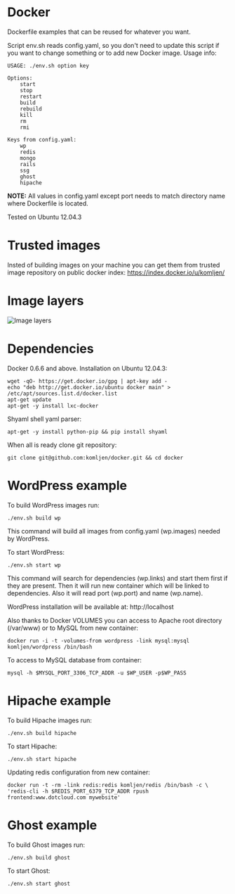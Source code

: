 Docker
======

Dockerfile examples that can be reused for whatever you want.

Script env.sh reads config.yaml, so you don't need to update this script if you want to change something or to add new Docker image. Usage info:
```
USAGE: ./env.sh option key

Options:
    start
    stop
    restart
    build
    rebuild
    kill
    rm
    rmi

Keys from config.yaml:
    wp
    redis
    mongo
    rails
    ssg
    ghost
    hipache
```

**NOTE:**
All values in config.yaml except port needs to match directory name where Dockerfile is located.

Tested on Ubuntu 12.04.3

Trusted images
======

Insted of building images on your machine you can get them from trusted image repository on public docker index:
https://index.docker.io/u/komljen/

Image layers
======

<img src="https://dl.dropboxusercontent.com/s/7u6fw9ytl6kxdiu/image_layers.png" title="Image layers" />

Dependencies
======

Docker 0.6.6 and above. Installation on Ubuntu 12.04.3:
```
wget -qO- https://get.docker.io/gpg | apt-key add -
echo "deb http://get.docker.io/ubuntu docker main" > /etc/apt/sources.list.d/docker.list
apt-get update
apt-get -y install lxc-docker
```

Shyaml shell yaml parser:
```
apt-get -y install python-pip && pip install shyaml
```

When all is ready clone git repository:
```
git clone git@github.com:komljen/docker.git && cd docker
```

WordPress example
======

To build WordPress images run:
```
./env.sh build wp
```

This command will build all images from config.yaml (wp.images) needed by WordPress.


To start WordPress:
```
./env.sh start wp
```

This command will search for dependencies (wp.links) and start them first if they are present. Then it will run new container which will be linked to dependencies. Also it will read port (wp.port) and name (wp.name).

WordPress installation will be available at: http://localhost

Also thanks to Docker VOLUMES you can access to Apache root directory (/var/www) or to MySQL from new container:
```
docker run -i -t -volumes-from wordpress -link mysql:mysql komljen/wordpress /bin/bash
```

To access to MySQL database from container:
```
mysql -h $MYSQL_PORT_3306_TCP_ADDR -u $WP_USER -p$WP_PASS
```

Hipache example
======

To build Hipache images run:
```
./env.sh build hipache
```

To start Hipache:
```
./env.sh start hipache
```

Updating redis configuration from new container:
```
docker run -t -rm -link redis:redis komljen/redis /bin/bash -c \
'redis-cli -h $REDIS_PORT_6379_TCP_ADDR rpush frontend:www.dotcloud.com mywebsite'
```

Ghost example
======

To build Ghost images run:
```
./env.sh build ghost
```

To start Ghost:
```
./env.sh start ghost
